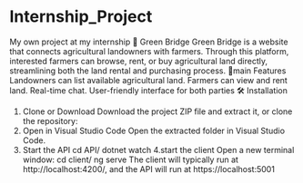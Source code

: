 # Internship_Project
My own project at my internship
🌱 Green Bridge
Green Bridge is a website that connects agricultural landowners with farmers. Through this platform, interested farmers can browse, rent, or buy agricultural land directly, streamlining both the land rental and purchasing process.
🚀main Features
Landowners can list available agricultural land.
Farmers can view and rent land.
Real-time chat.
User-friendly interface for both parties
🛠 Installation
1. Clone or Download
Download the project ZIP file and extract it, or clone the repository:
2. Open in Visual Studio Code
Open the extracted folder in Visual Studio Code.
3. Start the API
cd API/
dotnet watch
4.start the client 
Open a new terminal window:
cd client/
ng serve
The client will typically run at http://localhost:4200/, and the API will run at https://localhost:5001
